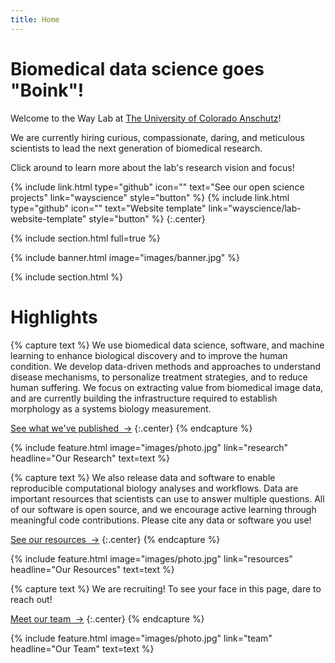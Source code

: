 ```yaml
---
title: Home
---
```


# Biomedical data science goes "Boink"!

Welcome to the Way Lab at [The University of Colorado Anschutz](https://www.cuanschutz.edu/)!

We are currently hiring curious, compassionate, daring, and meticulous scientists to lead the next generation of biomedical research.

Click around to learn more about the lab's research vision and focus!

{%
  include link.html
  type="github"
  icon=""
  text="See our open science projects"
  link="wayscience"
  style="button"
%}
{%
  include link.html
  type="github"
  icon=""
  text="Website template"
  link="wayscience/lab-website-template"
  style="button"
%}
{:.center}

{% include section.html full=true %}

{% include banner.html image="images/banner.jpg" %}

{% include section.html %}

# Highlights

{% capture text %}
We use biomedical data science, software, and machine learning to enhance biological discovery and to improve the human condition.
We develop data-driven methods and approaches to understand disease mechanisms, to personalize treatment strategies, and to reduce human suffering.
We focus on extracting value from biomedical image data, and are currently building the infrastructure required to establish morphology as a systems biology measurement.

[See what we've published &nbsp;→](research)
{:.center}
{% endcapture %}

{%
  include feature.html
  image="images/photo.jpg"
  link="research"
  headline="Our Research"
  text=text
%}

{% capture text %}
We also release data and software to enable reproducible computational biology analyses and workflows.
Data are important resources that scientists can use to answer multiple questions.
All of our software is open source, and we encourage active learning through meaningful code contributions.
Please cite any data or software you use!

[See our resources &nbsp;→](resources)
{:.center}
{% endcapture %}

{%
  include feature.html
  image="images/photo.jpg"
  link="resources"
  headline="Our Resources"
  text=text
%}

{% capture text %}
We are recruiting!
To see your face in this page, dare to reach out!

[Meet our team &nbsp;→](team)
{:.center}
{% endcapture %}

{%
  include feature.html
  image="images/photo.jpg"
  link="team"
  headline="Our Team"
  text=text
%}
